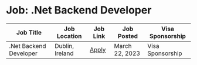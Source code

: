 # Job: .Net Backend Developer

| Job Title | Job Location | Job Link | Job Posted | Visa Sponsorship |
| --- | --- | --- | --- | --- |
| .Net Backend Developer | Dublin, Ireland | [Apply](https://careers.ryanair.com/search/#apply/4850053BAA) | March 22, 2023 | Visa Sponsorship |
